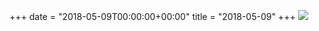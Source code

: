 +++
date = "2018-05-09T00:00:00+00:00"
title = "2018-05-09"
+++
<img class="img-fluid" src="/2018-05-09.jpg" />
